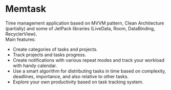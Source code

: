 # Memtask
<div>
  Time management application based on MVVM pattern, Clean Architecture (partially) and some of JetPack libraries (LiveData, Room, DataBinding, RecyclerView).
</div>
Main features: 
<ul>
  <li>Create categories of tasks and projects. </li>
  <li>Track projects and tasks progress.</li>
  <li>Create notifications with various repeat modes and track your workload with handy calendar.</li>
  <li>Use a smart algorithm for distributing tasks in time based on complexity, deadlines, importance, and also relative to other tasks.</li>
  <li>Explore your own productivity based on task tracking system.</li>
</ul>
